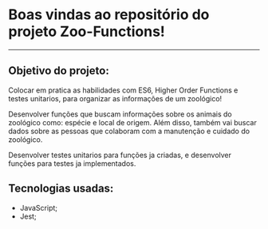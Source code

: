 # Boas vindas ao repositório do projeto Zoo-Functions!

---

## Objetivo do projeto:

Colocar em pratica as habilidades com ES6, Higher Order Functions e testes unitarios, para organizar as informações de um zoológico!

Desenvolver funções que buscam informações sobre os animais do zoológico como: espécie e local de origem. Além disso, também vai buscar dados
sobre as pessoas que colaboram com a manutenção e cuidado do zoológico.

Desenvolver testes unitarios para funções ja criadas, e desenvolver funções para testes ja implementados.


## Tecnologias usadas:


* JavaScript;
* Jest;
